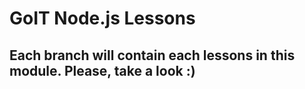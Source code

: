 # GoIT Node.js Lessons

## Each branch will contain each lessons in this module. Please, take a look :)
